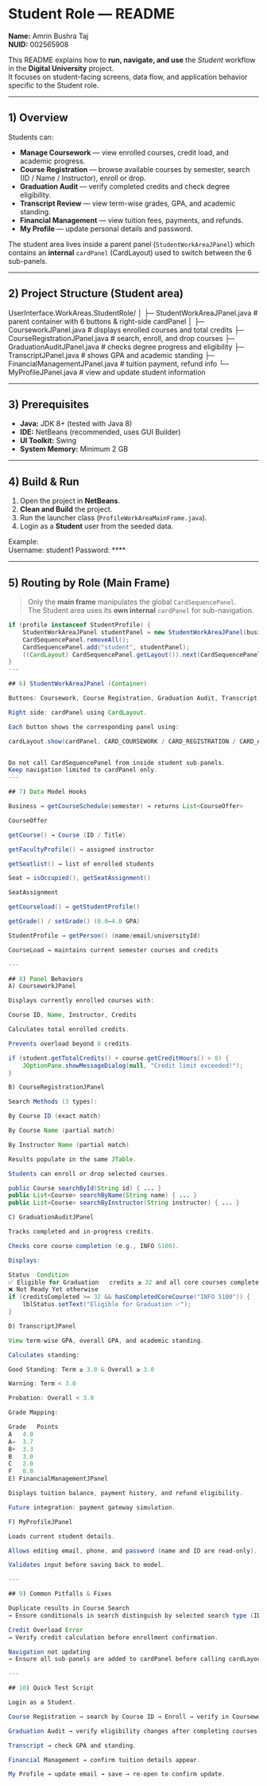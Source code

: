 # Student Role — README  
**Name:** Amrin Bushra Taj  
**NUID:** 002565908  

This README explains how to **run, navigate, and use** the *Student* workflow in the **Digital University** project.  
It focuses on student-facing screens, data flow, and application behavior specific to the Student role.

---

## 1) Overview  

Students can:

- **Manage Coursework** — view enrolled courses, credit load, and academic progress.  
- **Course Registration** — browse available courses by semester, search (ID / Name / Instructor), enroll or drop.  
- **Graduation Audit** — verify completed credits and check degree eligibility.  
- **Transcript Review** — view term-wise grades, GPA, and academic standing.  
- **Financial Management** — view tuition fees, payments, and refunds.  
- **My Profile** — update personal details and password.  

The student area lives inside a parent panel (`StudentWorkAreaJPanel`) which contains an **internal** `cardPanel` (CardLayout) used to switch between the 6 sub-panels.

---

## 2) Project Structure (Student area)

UserInterface.WorkAreas.StudentRole/
│
├─ StudentWorkAreaJPanel.java # parent container with 6 buttons & right-side cardPanel
│
├─ CourseworkJPanel.java # displays enrolled courses and total credits
├─ CourseRegistrationJPanel.java # search, enroll, and drop courses
├─ GraduationAuditJPanel.java # checks degree progress and eligibility
├─ TranscriptJPanel.java # shows GPA and academic standing
├─ FinancialManagementJPanel.java # tuition payment, refund info
└─ MyProfileJPanel.java # view and update student information

---

## 3) Prerequisites  

- **Java:** JDK 8+ (tested with Java 8)  
- **IDE:** NetBeans (recommended, uses GUI Builder)  
- **UI Toolkit:** Swing  
- **System Memory:** Minimum 2 GB  

---

## 4) Build & Run  

1. Open the project in **NetBeans**.  
2. **Clean and Build** the project.  
3. Run the launcher class (`ProfileWorkAreaMainFrame.java`).  
4. Login as a **Student** user from the seeded data.  

Example:  
Username: student1
Password: ****

---

## 5) Routing by Role (Main Frame)  

> Only the **main frame** manipulates the global `CardSequencePanel`.  
> The Student area uses its **own internal** `cardPanel` for sub-navigation.

```java
if (profile instanceof StudentProfile) {
    StudentWorkAreaJPanel studentPanel = new StudentWorkAreaJPanel(business, useraccount);
    CardSequencePanel.removeAll();
    CardSequencePanel.add("student", studentPanel);
    ((CardLayout) CardSequencePanel.getLayout()).next(CardSequencePanel);
}
---

## 6) StudentWorkAreaJPanel (Container)

Buttons: Coursework, Course Registration, Graduation Audit, Transcript, Financials, My Profile.

Right side: cardPanel using CardLayout.

Each button shows the corresponding panel using:

cardLayout.show(cardPanel, CARD_COURSEWORK / CARD_REGISTRATION / CARD_AUDIT / CARD_TRANSCRIPT / CARD_FINANCIAL / CARD_PROFILE);


Do not call CardSequencePanel from inside student sub-panels.
Keep navigation limited to cardPanel only.
---

## 7) Data Model Hooks

Business → getCourseSchedule(semester) → returns List<CourseOffer>

CourseOffer

getCourse() → Course (ID / Title)

getFacultyProfile() → assigned instructor

getSeatlist() → list of enrolled students

Seat → isOccupied(), getSeatAssignment()

SeatAssignment

getCourseload() → getStudentProfile()

getGrade() / setGrade() (0.0–4.0 GPA)

StudentProfile → getPerson() (name/email/universityId)

CourseLoad → maintains current semester courses and credits

---

## 8) Panel Behaviors
A) CourseworkJPanel

Displays currently enrolled courses with:

Course ID, Name, Instructor, Credits

Calculates total enrolled credits.

Prevents overload beyond 8 credits.

if (student.getTotalCredits() + course.getCreditHours() > 8) {
    JOptionPane.showMessageDialog(null, "Credit limit exceeded!");
}

B) CourseRegistrationJPanel

Search Methods (3 types):

By Course ID (exact match)

By Course Name (partial match)

By Instructor Name (partial match)

Results populate in the same JTable.

Students can enroll or drop selected courses.

public Course searchById(String id) { ... }
public List<Course> searchByName(String name) { ... }
public List<Course> searchByInstructor(String instructor) { ... }

C) GraduationAuditJPanel

Tracks completed and in-progress credits.

Checks core course completion (e.g., INFO 5100).

Displays:

Status	Condition
✅ Eligible for Graduation	credits ≥ 32 and all core courses complete
❌ Not Ready Yet	otherwise
if (creditsCompleted >= 32 && hasCompletedCoreCourse("INFO 5100")) {
    lblStatus.setText("Eligible for Graduation ✅");
}

D) TranscriptJPanel

View term-wise GPA, overall GPA, and academic standing.

Calculates standing:

Good Standing: Term ≥ 3.0 & Overall ≥ 3.0

Warning: Term < 3.0

Probation: Overall < 3.0

Grade Mapping:

Grade	Points
A	4.0
A−	3.7
B+	3.3
B	3.0
C	2.0
F	0.0
E) FinancialManagementJPanel

Displays tuition balance, payment history, and refund eligibility.

Future integration: payment gateway simulation.

F) MyProfileJPanel

Loads current student details.

Allows editing email, phone, and password (name and ID are read-only).

Validates input before saving back to model.

---

## 9) Common Pitfalls & Fixes

Duplicate results in Course Search
→ Ensure conditionals in search distinguish by selected search type (ID/Name/Instructor).

Credit Overload Error
→ Verify credit calculation before enrollment confirmation.

Navigation not updating
→ Ensure all sub-panels are added to cardPanel before calling cardLayout.show().

---

## 10) Quick Test Script

Login as a Student.

Course Registration → search by Course ID → Enroll → verify in Coursework.

Graduation Audit → verify eligibility changes after completing courses.

Transcript → check GPA and standing.

Financial Management → confirm tuition details appear.

My Profile → update email → save → re-open to confirm update.

